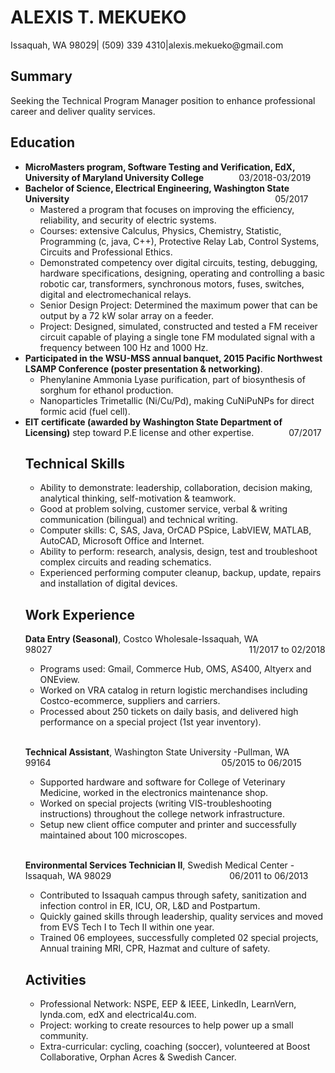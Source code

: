 <h1>ALEXIS T. MEKUEKO</h1>

<p>Issaquah, WA 98029| (509) 339 4310|alexis.mekueko@gmail.com</p>

<h2>Summary</h2>

<p>Seeking the Technical Program Manager position to enhance professional career and deliver quality services.</p>

<h2>Education</h2>

<ul>
<li><strong>MicroMasters program, Software Testing and Verification, EdX, University of Maryland University College</strong>&emsp;&emsp;&emsp;&emsp;03/2018-03/2019
<li><strong>Bachelor of Science, Electrical Engineering, Washington State University</strong>&emsp;&emsp;&emsp;&emsp;&emsp;&emsp;&emsp;&emsp;&emsp;&emsp;&emsp;&emsp;&emsp;&emsp;&emsp;&emsp;&emsp;&emsp;&emsp;&emsp;&ensp;&ensp;&ensp;&emsp;&emsp;05/2017
<ul><li>Mastered a program that focuses on improving the efficiency, reliability, and security of electric systems.</li>
<li>Courses: extensive Calculus, Physics, Chemistry, Statistic, Programming (c, java, C++), Protective Relay Lab, Control Systems, Circuits and Professional Ethics.</li>
<li>Demonstrated competency over digital circuits, testing, debugging, hardware specifications, designing, operating and controlling a basic robotic car, transformers, synchronous motors, fuses, switches, digital and electromechanical relays.</li>
<li>Senior Design Project: Determined the maximum power that can be output by a 72 kW solar array on a feeder.</li>
<li>Project: Designed, simulated, constructed and tested a FM receiver circuit capable of playing a single tone FM modulated signal with a frequency between 100 Hz and 1000 Hz.</li></ul></li>
<li><strong>Participated in the WSU-MSS annual banquet, 2015 Pacific Northwest LSAMP Conference (poster presentation &amp; networking)</strong>.
<ul><li>Phenylanine Ammonia Lyase purification, part of biosynthesis of sorghum for ethanol production.</li>
<li>Nanoparticles Trimetallic (Ni/Cu/Pd), making CuNiPuNPs for direct formic acid (fuel cell).</li></ul></li>
<li><strong>EIT certificate (awarded by Washington State Department of Licensing)</strong> step toward P.E license and other expertise.&emsp;&emsp;&emsp;&emsp;07/2017                                                  </li>

<h2>Technical Skills</h2>

<ul>
<li>Ability to demonstrate: leadership, collaboration, decision making, analytical thinking, self-motivation &amp; teamwork.</li>
<li>Good at problem solving, customer service, verbal &amp; writing communication (bilingual) and technical writing.</li>
<li>Computer skills: C, SAS, Java, OrCAD PSpice, LabVIEW, MATLAB, AutoCAD, Microsoft Office and Internet.</li>
<li>Ability to perform: research, analysis, design, test and troubleshoot complex circuits and reading schematics.</li>
<li>Experienced performing computer cleanup, backup, update, repairs and installation of digital devices.</li>
</ul>

<h2>Work Experience</h2>

<p><strong>Data Entry (Seasonal)</strong>, Costco Wholesale-Issaquah, WA 98027&emsp;&emsp;&emsp;&emsp;&emsp;&emsp;&emsp;&emsp;&emsp;&emsp;&emsp;&emsp;&emsp;&emsp;&emsp;&emsp;&emsp;&emsp;&emsp;&emsp;&emsp;&emsp;&ensp;11/2017 to 02/2018</p>
<ul>
<li>Programs used: Gmail, Commerce Hub, OMS, AS400, Altyerx and ONEview.</li>
<li>Worked on VRA catalog in return logistic merchandises including Costco-ecommerce, suppliers and carriers.</li>
<li>Processed about 250 tickets on daily basis, and delivered high performance on a special project (1st year inventory).</li>
</ul>
&emsp;
<p><strong>Technical Assistant</strong>, Washington State University -Pullman, WA 99164&emsp;&emsp;&emsp;&emsp;&emsp;&emsp;&emsp;&emsp;&emsp;&emsp;&emsp;&emsp;&emsp;&emsp;&emsp;&emsp;&emsp;&emsp;&emsp;&ensp;05/2015 to 06/2015</p>
<ul>
<li>Supported hardware and software for College of Veterinary Medicine, worked in the electronics maintenance shop.</li>
<li>Worked on special projects (writing VIS-troubleshooting instructions) throughout the college network infrastructure.</li>
<li>Setup new client office computer and printer and successfully maintained about 100 microscopes.</li>
</ul>
&emsp;
<p><strong>Environmental Services Technician II</strong>, Swedish Medical Center -Issaquah, WA 98029&emsp;&emsp;&emsp;&emsp;&emsp;&emsp;&emsp;&emsp;&emsp;&emsp;&emsp;&emsp;&ensp;&emsp;06/2011 to 06/2013</p>
<ul>
<li>Contributed to Issaquah campus through safety, sanitization and infection control in ER, ICU, OR, L&D and Postpartum.</li>
<li>Quickly gained skills through leadership, quality services and moved from EVS Tech I to Tech II within one year.</li>
<li>Trained 06 employees, successfully completed 02 special projects, Annual training MRI, CPR, Hazmat and culture of safety.</li>
</ul>

<h2>Activities</h2>

<ul>
<li>Professional Network: NSPE, EEP &amp; IEEE, LinkedIn, LearnVern, lynda.com, edX and electrical4u.com.</li>
<li>Project: working to create resources to help power up a small community.</li>
<li>Extra-curricular: cycling, coaching (soccer), volunteered at Boost Collaborative, Orphan Acres &amp; Swedish Cancer.</li>
</ul>


